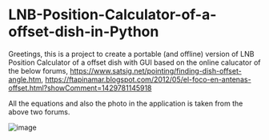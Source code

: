 # LNB-Position-Calculator-of-a-offset-dish-in-Python
Greetings, this is a project to create a portable (and offline) version of LNB Position Calculator of a offset dish with GUI based on the online calucator of the below forums,
https://www.satsig.net/pointing/finding-dish-offset-angle.htm, https://ftapinamar.blogspot.com/2012/05/el-foco-en-antenas-offset.html?showComment=1429781145918

All the equations and also the photo in the application is taken from the above two forums.



![image](https://github.com/user-attachments/assets/435b6493-a2b1-4c45-8203-39d88b9d2e71)

